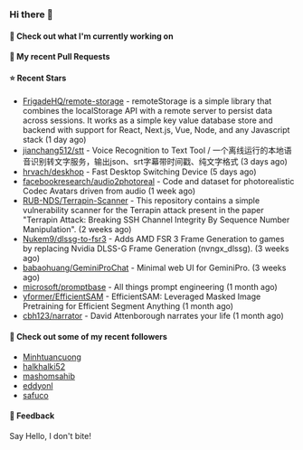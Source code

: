### Hi there 👋

#### 👷 Check out what I'm currently working on

#### 🔨 My recent Pull Requests


#### ⭐ Recent Stars

- [FrigadeHQ/remote-storage](https://github.com/FrigadeHQ/remote-storage) - remoteStorage is a simple library that combines the localStorage API with a remote server to persist data across sessions. It works as a simple key value database store and backend with support for React, Next.js, Vue, Node, and any Javascript stack (1 day ago)
- [jianchang512/stt](https://github.com/jianchang512/stt) - Voice Recognition to Text Tool / 一个离线运行的本地语音识别转文字服务，输出json、srt字幕带时间戳、纯文字格式 (3 days ago)
- [hrvach/deskhop](https://github.com/hrvach/deskhop) - Fast Desktop Switching Device (5 days ago)
- [facebookresearch/audio2photoreal](https://github.com/facebookresearch/audio2photoreal) - Code and dataset for photorealistic Codec Avatars driven from audio (1 week ago)
- [RUB-NDS/Terrapin-Scanner](https://github.com/RUB-NDS/Terrapin-Scanner) - This repository contains a simple vulnerability scanner for the Terrapin attack present in the paper &#34;Terrapin Attack: Breaking SSH Channel Integrity By Sequence Number Manipulation&#34;. (2 weeks ago)
- [Nukem9/dlssg-to-fsr3](https://github.com/Nukem9/dlssg-to-fsr3) - Adds AMD FSR 3 Frame Generation to games by replacing Nvidia DLSS-G Frame Generation (nvngx_dlssg). (3 weeks ago)
- [babaohuang/GeminiProChat](https://github.com/babaohuang/GeminiProChat) - Minimal web UI for GeminiPro. (3 weeks ago)
- [microsoft/promptbase](https://github.com/microsoft/promptbase) - All things prompt engineering (1 month ago)
- [yformer/EfficientSAM](https://github.com/yformer/EfficientSAM) - EfficientSAM: Leveraged Masked Image Pretraining for Efficient Segment Anything (1 month ago)
- [cbh123/narrator](https://github.com/cbh123/narrator) - David Attenborough narrates your life (1 month ago)

#### 👯 Check out some of my recent followers

- [Minhtuancuong](https://github.com/Minhtuancuong)
- [halkhalki52](https://github.com/halkhalki52)
- [mashomsahib](https://github.com/mashomsahib)
- [eddyonl](https://github.com/eddyonl)
- [safuco](https://github.com/safuco)

#### 💬 Feedback

Say Hello, I don't bite!